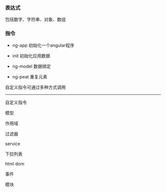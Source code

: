 ### 表达式

包括数字、字符串、对象、数组

### 指令

- ng-app 初始化一个angular程序
- init 初始化应用数据

- ng-model 数据绑定
- ng-peat 重复元素

自定义指令可通过多种方式调用

---

自定义指令

模型

作用域

过滤器

service

下拉列表

html dom

事件

模块
